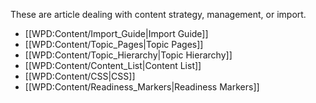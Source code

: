 These are article dealing with content strategy, management, or import.
* [[WPD:Content/Import_Guide|Import Guide]]
* [[WPD:Content/Topic_Pages|Topic Pages]]
* [[WPD:Content/Topic_Hierarchy|Topic Hierarchy]]
* [[WPD:Content/Content_List|Content List]]
* [[WPD:Content/CSS|CSS]]
* [[WPD:Content/Readiness_Markers|Readiness Markers]]